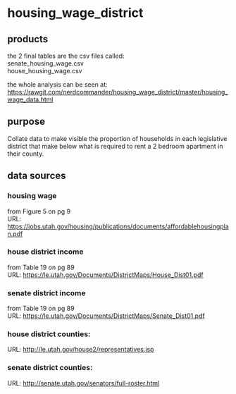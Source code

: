 # housing_wage_district
## products
the 2 final tables are the csv files called:  
senate_housing_wage.csv  
house_housing_wage.csv  

the whole analysis can be seen at:  
https://rawgit.com/nerdcommander/housing_wage_district/master/housing_wage_data.html

## purpose  
Collate data to make visible the proportion of households in each legislative district that make below what is required to rent a 2 bedroom apartment in their county.  

## data sources
### housing wage  
from Figure 5 on pg 9  
URL: https://jobs.utah.gov/housing/publications/documents/affordablehousingplan.pdf  

### house district income  
from Table 19 on pg 89    
URL: https://le.utah.gov/Documents/DistrictMaps/House_Dist01.pdf  

### senate district income
from Table 19 on pg 89   
URL: https://le.utah.gov/Documents/DistrictMaps/Senate_Dist01.pdf  

### house district counties:    
URL: http://le.utah.gov/house2/representatives.jsp  

### senate district counties:
URL: http://senate.utah.gov/senators/full-roster.html  
